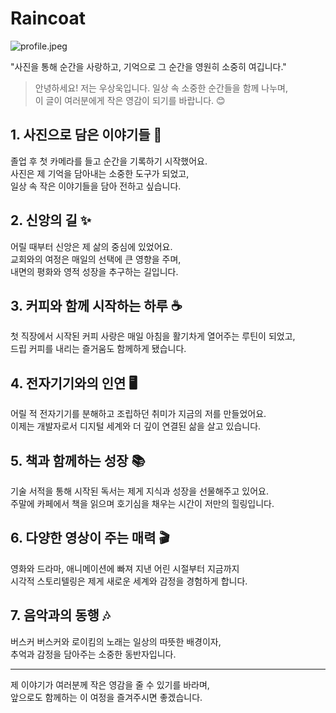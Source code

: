 # Raincoat

![profile.jpeg](/images/profile.jpeg)

"사진을 통해 순간을 사랑하고, 기억으로 그 순간을 영원히 소중히 여깁니다."

> 안녕하세요! 저는 우상욱입니다. 일상 속 소중한 순간들을 함께 나누며,<br>
> 이 글이 여러분에게 작은 영감이 되기를 바랍니다. 😊

## 1. 사진으로 담은 이야기들 📸

졸업 후 첫 카메라를 들고 순간을 기록하기 시작했어요.<br>
사진은 제 기억을 담아내는 소중한 도구가 되었고,
<br> 일상 속 작은 이야기들을 담아 전하고 싶습니다.

## 2. 신앙의 길 ✨

어릴 때부터 신앙은 제 삶의 중심에 있었어요.<br> 교회와의 여정은 매일의 선택에 큰 영향을 주며,<br> 내면의 평화와 영적 성장을 추구하는 길입니다.

## 3. 커피와 함께 시작하는 하루 ☕

첫 직장에서 시작된 커피 사랑은 매일 아침을 활기차게 열어주는 루틴이 되었고,<br>
드립 커피를 내리는 즐거움도 함께하게 됐습니다.

## 4. 전자기기와의 인연 🖥️

어릴 적 전자기기를 분해하고 조립하던 취미가 지금의 저를 만들었어요.<br>
이제는 개발자로서 디지털 세계와 더 깊이 연결된 삶을 살고 있습니다.

## 5. 책과 함께하는 성장 📚

기술 서적을 통해 시작된 독서는 제게 지식과 성장을 선물해주고 있어요.<br>
주말에 카페에서 책을 읽으며 호기심을 채우는 시간이 저만의 힐링입니다.

## 6. 다양한 영상이 주는 매력 🎬

영화와 드라마, 애니메이션에 빠져 지낸 어린 시절부터 지금까지<br>
시각적 스토리텔링은 제게 새로운 세계와 감정을 경험하게 합니다.

## 7. 음악과의 동행 🎶

버스커 버스커와 로이킴의 노래는 일상의 따뜻한 배경이자,<br>
추억과 감정을 담아주는 소중한 동반자입니다.

---

제 이야기가 여러분께 작은 영감을 줄 수 있기를 바라며,<br>
앞으로도 함께하는 이 여정을 즐겨주시면 좋겠습니다.
